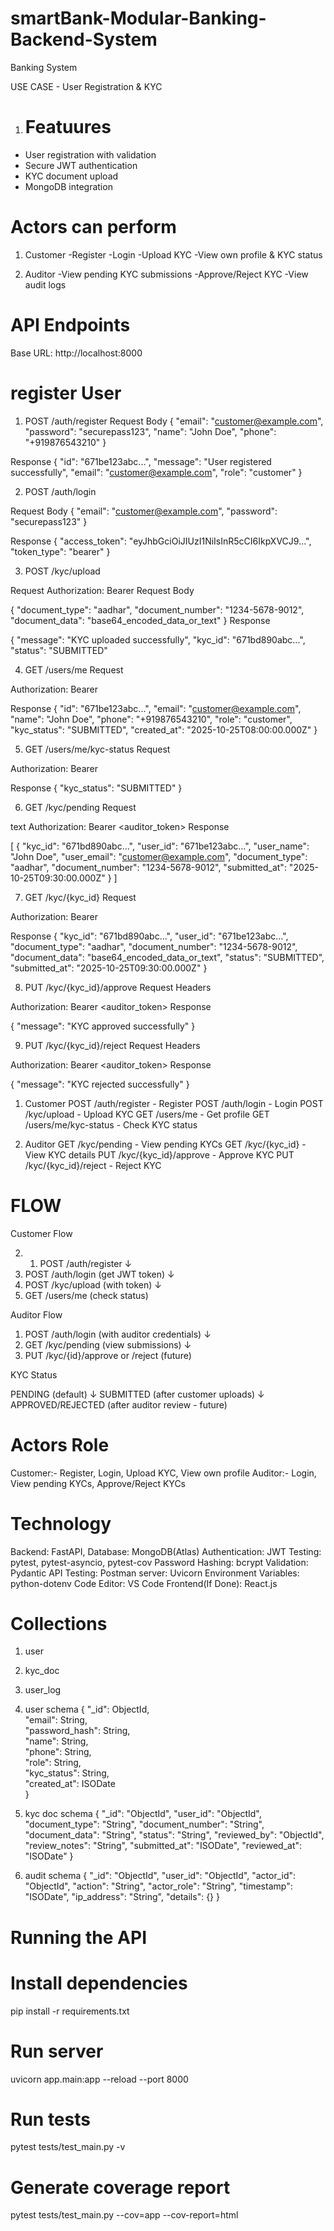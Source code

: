 # smartBank-Modular-Banking-Backend-System
Banking System


USE CASE - User Registration & KYC

1. # Featuures
- User registration with validation
- Secure JWT authentication
- KYC document upload
- MongoDB integration
  

# Actors can perform
1. Customer
-Register
-Login
-Upload KYC
-View own profile & KYC status

2. Auditor
-View pending KYC submissions
-Approve/Reject KYC
-View audit logs

# API Endpoints

Base URL: http://localhost:8000

# register User

1. POST /auth/register
Request Body
{
  "email": "customer@example.com",
  "password": "securepass123",
  "name": "John Doe",
  "phone": "+919876543210"
}

Response
{
  "id": "671be123abc...",
  "message": "User registered successfully",
  "email": "customer@example.com",
  "role": "customer"
}

2. POST /auth/login
   
Request Body
{
  "email": "customer@example.com",
  "password": "securepass123"
}

Response
{
  "access_token": "eyJhbGciOiJIUzI1NiIsInR5cCI6IkpXVCJ9...",
  "token_type": "bearer"
}

3. POST /kyc/upload
   
Request
<Headers>
Authorization: Bearer <token>
Request Body

{
  "document_type": "aadhar",
  "document_number": "1234-5678-9012",
  "document_data": "base64_encoded_data_or_text"
}
Response

{
  "message": "KYC uploaded successfully",
  "kyc_id": "671bd890abc...",
  "status": "SUBMITTED"

4. GET /users/me
Request
<Headers>
Authorization: Bearer <token>

Response
{
  "id": "671be123abc...",
  "email": "customer@example.com",
  "name": "John Doe",
  "phone": "+919876543210",
  "role": "customer",
  "kyc_status": "SUBMITTED",
  "created_at": "2025-10-25T08:00:00.000Z"
}

5. GET /users/me/kyc-status
Request

<Headers>
Authorization: Bearer <token>
  
Response
{
  "kyc_status": "SUBMITTED"
}

6. GET /kyc/pending
Request
<Headers>

text
Authorization: Bearer <auditor_token>
Response

[
  {
    "kyc_id": "671bd890abc...",
    "user_id": "671be123abc...",
    "user_name": "John Doe",
    "user_email": "customer@example.com",
    "document_type": "aadhar",
    "document_number": "1234-5678-9012",
    "submitted_at": "2025-10-25T09:30:00.000Z"
  }
]

7. GET /kyc/{kyc_id}
Request

<Headers>
Authorization: Bearer <auditor_token>

Response
{
  "kyc_id": "671bd890abc...",
  "user_id": "671be123abc...",
  "document_type": "aadhar",
  "document_number": "1234-5678-9012",
  "document_data": "base64_encoded_data_or_text",
  "status": "SUBMITTED",
  "submitted_at": "2025-10-25T09:30:00.000Z"
}

8. PUT /kyc/{kyc_id}/approve
Request Headers

Authorization: Bearer <auditor_token>
Response

{
  "message": "KYC approved successfully"
}

9. PUT /kyc/{kyc_id}/reject
Request Headers


Authorization: Bearer <auditor_token>
Response

{
  "message": "KYC rejected successfully"
}


1. Customer
POST /auth/register - Register
POST /auth/login - Login
POST /kyc/upload - Upload KYC
GET /users/me - Get profile
GET /users/me/kyc-status - Check KYC status

2. Auditor
GET /kyc/pending - View pending KYCs
GET /kyc/{kyc_id} - View KYC details
PUT /kyc/{kyc_id}/approve - Approve KYC
PUT /kyc/{kyc_id}/reject - Reject KYC

# FLOW
Customer Flow

2. 1. POST /auth/register
   ↓
2. POST /auth/login (get JWT token)
   ↓
3. POST /kyc/upload (with token)
   ↓
4. GET /users/me (check status)

Auditor Flow

1. POST /auth/login (with auditor credentials)
   ↓
2. GET /kyc/pending (view submissions)
   ↓
3. PUT /kyc/{id}/approve or /reject (future)

KYC Status

PENDING (default)
    ↓
SUBMITTED (after customer uploads)
    ↓
APPROVED/REJECTED (after auditor review - future)

# Actors Role
Customer:- Register, Login, Upload KYC, View own profile
Auditor:- Login, View pending KYCs, Approve/Reject KYCs


# Technology

Backend: FastAPI,
Database: MongoDB(Atlas)
Authentication: JWT
Testing: pytest, pytest-asyncio, pytest-cov 
Password Hashing: bcrypt
Validation: Pydantic
API Testing: Postman
server: Uvicorn
Environment Variables: python-dotenv
Code Editor: VS Code
Frontend(If Done): React.js

# Collections
1. user
2. kyc_doc
3. user_log

1. user schema
{
  "_id": ObjectId,                          
  "email": String,                           
  "password_hash": String,                   
  "name": String,                           
  "phone": String,                           
  "role": String,                            
  "kyc_status": String,                      
  "created_at": ISODate                      
}

2. kyc doc schema
{
  "_id": "ObjectId",
  "user_id": "ObjectId",
  "document_type": "String",
  "document_number": "String",
  "document_data": "String",
  "status": "String",
  "reviewed_by": "ObjectId",
  "review_notes": "String",
  "submitted_at": "ISODate",
  "reviewed_at": "ISODate"
}

3. audit schema
   {
  "_id": "ObjectId",
  "user_id": "ObjectId",
  "actor_id": "ObjectId",
  "action": "String",
  "actor_role": "String",
  "timestamp": "ISODate",
  "ip_address": "String",
  "details": {}
}

# Running the API

# Install dependencies
pip install -r requirements.txt

# Run server
uvicorn app.main:app --reload --port 8000

# Run tests
pytest tests/test_main.py -v

# Generate coverage report
pytest tests/test_main.py --cov=app --cov-report=html
